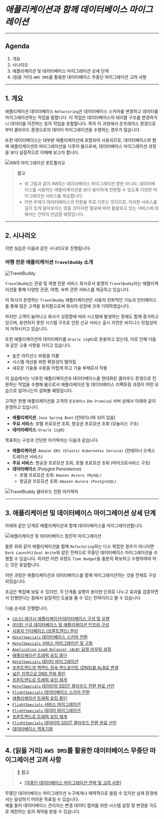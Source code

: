 # ***애플리케이션과 함께 데이터베이스 마이그레이션***

---

## **Agenda**
1. 개요
2. 시나리오
3. 애플리케이션 및 데이터베이스 마이그레이션 상세 단계
4. (읽을 거리) `AWS DMS`를 활용한 데이터베이스 무중단 마이그레이션 고려 사항

---

## **1. 개요**

애플리케이션 데이터베이스 `Refactoring`은 데이터베이스 스키마를 변경하고 데이터를 마이그레이션하는 작업을 말합니다. 이 작업은 데이터베이스의 테이블 구조를 변경하거나 데이터를 이전하는 등의 작업을 포함합니다. 특히 이 과정에서 온프레이스 환경으로부터 클라우드 환경으로의 데이터 마이그레이션을 수행하는 경우가 많습니다.

또한 데이터베이스는 대부분 애플리케이션에 포함되어 사용되므로, 데이터베이스와 함께 애플리케이션의 마이그레이션을 다루어 봄으로써, 데이터베이스 마이그레이션 과정을 보다 실질적으로 이해해 보고자 합니다.

![AWS 마이그레이션 포트폴리오](../../images/aws-migration-portfolios.png)

> **참고**<br>
> * 위 그림과 같이 AWS는 데이터베이스 마이그레이션 뿐만 아니라, 데이터베이스를 사용하는 애플리케이션을 보다 용이하게 전환할 수 있도록 다양한 마이그레이션 서비스를 제공합니다.
> * 이번 주제가 데이터베이스의 전환을 주로 다루는 것이므로, 이러한 서비스를 깊이 있게 알아보지는 않을 것이지만 필요에 따라 활용되고 있는 서비스에 대해서는 간략히 언급할 예정입니다.

---

## **2. 시나리오**

이번 실습은 다음과 같은 시나리오로 진행됩니다.

### **여행 전문 애플리케이션 ```TravelBuddy``` 소개**

![`TravelBuddy`](../../images/travelbuddy.png)

`TravelBuddy`는 관광 및 여행 전문 서비스 회사로서 동명의 `TravelBuddy`라는 애플리케이션을 통해 다양한 관광, 여행, 숙박 관련 서비스를 제공하고 있습니다.<br>

이 회사가 운영하는 `TravelBuddy` 애플리케이션은 사용자 친화적인 기능과 인터페이스를 통해 많은 고객을 유치함으로써 회사의 성장에 크게 기여하였습니다.

하지만 고객이 늘어나고 회사가 성장함에 따라 시스템에 발생하는 장애도 함께 증가하고 있으며, 유연하지 못한 시스템 구조로 인한 신규 서비스 출시 지연은 비지니스 민첩성마저 저하시키고 있습니다.

또한 애플리케이션의 데이터베이를 `Oracle 11gR2`로 운용하고 있는데, 이로 인해 다음과 같은 고충 사항을 가지고 있습니다.
* 높은 라이선스 비용을 지불
* 시스템 개선을 위한 확장성이 떨어짐
* 새로운 기술을 수용을 어렵게 하고 기술 부채로서 작용

이 실습에서는 낙후된 애플리케이션과 데이터베이스를 현대화된 클라우드 환경으로 전환하는 작업을 수행해 봄으로서 애플리케이션 및 데이터베이스 리팩토링 과정이 어떤 모습으로 일어나는지 살펴볼 예정입니다.<br>

고객은 현행 애플리케이션을 고객의 `온프레미스` (`On-Premise`) 서버 상에서 아래와 같이 운영하고 있습니다.
* **애플리케이션**: `Java Spring Boot` (컨테이너화 되어 있음)
* **주요 서비스**: 호텔 프로모션 조회, 항공권 프로모션 조회 (모놀리스 구조)
* **데이터베이스**: `Oracle 11gR2`

목표하는 구성과 간단한 아키텍처는 다음과 같습니다.
* **애플리케이션**: `Amazon EKS (Elastic Kubernetes Service)` (컨테이너 오케스트레이션 서비스)
* **주요 서비스**: 항공권 프로모션 조회, 호텔 프로모션 조회 (마이크로서비스 구조)
* **데이터베이스** (Polyglot Persistence)
  * 호텔 프로모션 조회: `Amazon Aurora (MySQL)` 
  * 항공권 프로모션 조회: `Amazon Aurora (PostgreSQL)` 

![`TravelBuddy` 클라우드 전환 아키텍처](../../images/application-database-migration/travelbuddy-cloud-architecture.png)

---

## **3. 애플리케이션 및 데이터베이스 마이그레이션 상세 단계**

아래와 같은 단계로 애플리케이션과 함께 데이터베이스를 마이그레이션합니다.

![애플리케이션 및 데이터베이스 점진적 마이그레이션](../../images/travelbuddy/Incremental-Migration-of-Application-Database.png)

물론 위와 같이 애플리케이션을 함께 `Refactoring`하는 다소 복잡한 경우가 아니라면 `Dark Launch`나 `Dual Write`와 같은 전략으로 무중단 데이터베이스 마이그레이션을 수행할 수 있습니다. 하지만 이런 과정도 `Time Budget`을 충분히 확보하고 수행하여야 하는 것은 동일합니다.

이번 과정은 애플리케이션과 데이터베이스를 함께 마이그레이션하는 것을 전제로 구성되었습니다.

조금은 복잡해 보일 수 있지만, 각 단계를 실행이 용이한 단위로 나누고 효과를 검증하면서 진행한다는 점에서 실질적인 도움을 줄 수 있는 전략이라고 볼 수 있습니다.

다음 순서로 진행합니다.
* [(소스) 레거시 애플리케이션/데이터베이스 구성 및 실행](./Configure-and-Launch-Legacy-Application-and-Database.md)
* [(타겟) 신규 데이터베이스 및 애플리케이션 인프라 구성](./Configure-New-Database-and-Application-Infrastructure.md)
* [사용자 인터페이스 (프론트엔드) 분리](./Separate-Frontend.md)
* [```HotelSpecials``` 데이터베이스 스키마 전환](./Convert-HotelSpecials-Database-Schema.md)
* [```HotelSpecials``` 서비스 마이그레이션 및 구동](./Migrate-HotelSpecials-Service.md)
* [```Application Load Balancer (ALB)``` 요청 라우팅 설정](./Configure-ALB-Request-Routing.md)
* [애플리케이션 트래픽 유입 중단](./Stop-Application-Traffic-Inflow-for-HotelSpecials.md)
* [```HotelSpecials``` 데이터 마이그레이션](./Migrate-HotelSpecials-Data.md)
* [프론트엔드의 백엔드 접속 엔드포인트 (DNS)를 ALB로 변경](./Change-Frontend-Backend-ALB.md)
* [넓은 지역으로 DNS 전파 확인](./Check-DNS-Propagation.md)
* [프론트엔드로 트래픽 유입 재개](./Resume-Frontend-Traffic-for-HotelSpecials.md)
* [```HotelSpecials``` 데이터의 SSOT 클라우드 전환 완료 선언](./Declare-HotelSpecials-SSOT-Cloud-Transition-Complete.md)
* [```FlightSpecials``` 데이터베이스 스키마 전환](./Convert-FlightSpecials-Database-Schema.md)
* [애플리케이션 트래픽 유입 중단](./Stop-Application-Traffic-Inflow-for-FlightSpecials.md)
* [```FlightSpecials``` 서비스 마이그레이션](./Migrate-FlightSpecials-Service.md)
* [```FlightSpecials``` 데이터 마이그레이션](./Migrate-FlightSpecials-Data.md)
* [프론트엔드로 트래픽 유입 재개](./Resume-Frontend-Traffic-for-FlightSpecials.md)
* [```FlightSpecials``` 데이터의 SSOT 클라우드 전환 완료 선언](./Declare-FlightSpecials-SSOT-Cloud-Transition-Complete.md)
* [데이터베이스 역동기화](./Database-Reverse-Synchronization.md)

---

## **4. (읽을 거리) `AWS DMS`를 활용한 데이터베이스 무중단 마이그레이션 고려 사항**

> 📕 **참고**<br>
> * [[무중단 데이터베이스 마이그레이션 전략 및 고려 사항]](./Zero-Downtime-Migration-Strategy.md)

무중단 데이터베이스 마이그레이션 누구에게나 매력적으로 들릴 수 있지만 실제 환경에서는 달성하기 어려운 목표일 수 있습니다.<br>
예를 들어 데이터베이스 관리자는 변경 데이터 캡처를 위한 시스템 설정 및 변경을 극도로 제한하는 등의 제약을 받을 수 있습니다.<br>


